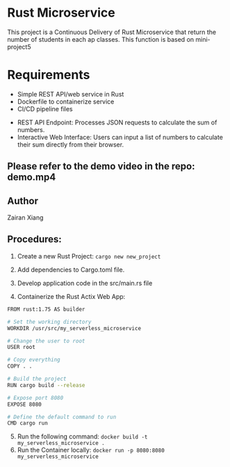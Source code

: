 # Rust Microservice

This project is a Continuous Delivery of Rust Microservice that return the number of students in each ap classes. This function is based on mini-project5

# Requirements
- Simple REST API/web service in Rust
- Dockerfile to containerize service
- CI/CD pipeline files
* REST API Endpoint: Processes JSON requests to calculate the sum of numbers.
* Interactive Web Interface: Users can input a list of numbers to calculate their sum directly from their browser.
## Please refer to the demo video in the repo: demo.mp4

## Author
Zairan Xiang

## Procedures:

1. Create a new Rust Project:
```cargo new new_project```

2. Add dependencies to Cargo.toml file.

3. Develop application code in the src/main.rs file

4. Containerize the Rust Actix Web App: 

```bash
FROM rust:1.75 AS builder

# Set the working directory
WORKDIR /usr/src/my_serverless_microservice

# Change the user to root
USER root

# Copy everything
COPY . .

# Build the project
RUN cargo build --release

# Expose port 8080
EXPOSE 8080

# Define the default command to run
CMD cargo run
```

5. Run the following command:
```docker build -t my_serverless_microservice .```
8. Run the Container locally:
```docker run -p 8080:8080 my_serverless_microservice```
